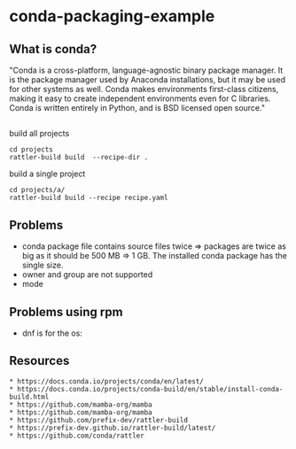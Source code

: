# conda-packaging-example

## What is conda?

"Conda is a cross-platform, language-agnostic binary package manager. It is the package manager used by Anaconda installations, but it may be used for other systems as well. Conda makes environments first-class citizens, making it easy to create independent environments even for C libraries. Conda is written entirely in Python, and is BSD licensed open source."

## 

build all projects

```
cd projects
rattler-build build  --recipe-dir .
```

build a single project

```
cd projects/a/
rattler-build build --recipe recipe.yaml
```

## Problems

* conda package file contains source files twice => packages are twice as big as it should be 500 MB => 1 GB. The installed conda package has the single size.
* owner and group are not supported
* mode 

## Problems using rpm

* dnf is for the os: 

## Resources

    * https://docs.conda.io/projects/conda/en/latest/
    * https://docs.conda.io/projects/conda-build/en/stable/install-conda-build.html
    * https://github.com/mamba-org/mamba
    * https://github.com/mamba-org/mamba
    * https://github.com/prefix-dev/rattler-build
    * https://prefix-dev.github.io/rattler-build/latest/
    * https://github.com/conda/rattler
